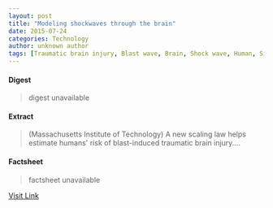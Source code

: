 ```yaml
---
layout: post
title: "Modeling shockwaves through the brain"
date: 2015-07-24
categories: Technology
author: unknown author
tags: [Traumatic brain injury, Blast wave, Brain, Shock wave, Human, Simulation, Pulmonary contusion]
---
```



#### Digest
>digest unavailable

#### Extract
>(Massachusetts Institute of Technology) A new scaling law helps estimate humans' risk of blast-induced traumatic brain injury....

#### Factsheet
>factsheet unavailable

[Visit Link](http://www.eurekalert.org/pub_releases/2014-09/miot-mst092914.php)


